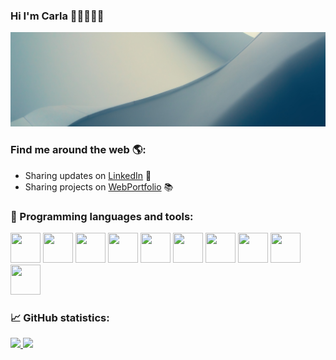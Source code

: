 ### Hi I'm Carla 👋🏼👩🏽‍💻
![MC](img.png)

### Find me around the web 🌎: 

- Sharing updates on <a href="https://www.linkedin.com/in/mariacarlagonzalezgonzalez/">LinkedIn</a> 💼
- Sharing projects on <a href="https://mariacarlagonzalez-webportfolio.fly.dev">WebPortfolio</a> 📚


### 🚀 Programming languages and tools:

<div>
<img src="https://img.icons8.com/color/48/000000/python.png"style="display: inline-block"; width="48" height="48";/>
<img src="https://img.icons8.com/plasticine/512/matlab.png"style="display: inline-block"; width="48" height="48";/>
<img src="https://img.icons8.com/color/48/000000/sql.png"style="display: inline-block"; width="48" height="48";/>
<img src="https://img.icons8.com/color/48/000000/git.png"style="display: inline-block"; width="48" height="48";/>
<img src="https://img.icons8.com/color/48/000000/pandas.png"style="display: inline-block"; width="48" height="48";/>
<img src="https://img.icons8.com/color/48/000000/tensorflow.png"style="display: inline-block"; width="48" height="48";/>
<img src="https://img.icons8.com/color/512/numpy.png"style="display: inline-block"; width="48" height="48";/>
<img src="https://encrypted-tbn0.gstatic.com/images?q=tbn:ANd9GcQ7RiM9Z5UItq-TJVnmJvQL_Kr88NzjJU_ZdA&usqp=CAU"style="display: inline-block"; width="48" height="48";/>
<img src="https://img.icons8.com/fluent/48/000000/visual-studio-code-2019.png"style="display: inline-block"; width="48" height="48";/>
<img src="https://img.icons8.com/color/48/000000/bootstrap.png"style="display: inline-block"; width="48" height="48";/>
</div>

### 📈 GitHub statistics:

<a href="https://github.com/mcarlagg17">
  <img height="180em" src="https://github-readme-stats.vercel.app/api?username=mcarlagg17&show_icons=true&theme=vue-dark" />
  <img height="180em" src="https://github-readme-stats.vercel.app/api/top-langs/?username=mcarlagg17&theme=vue-dark&layout=compact" />
</a>
<!--
**mcarlagg17/mcarlagg17** is a ✨ _special_ ✨ repository because its `README.md` (this file) appears on your GitHub profile.

Here are some ideas to get you started:

- 🔭 I’m currently working on ...
- 🌱 I’m currently learning ...
- 👯 I’m looking to collaborate on ...
- 🤔 I’m looking for help with ...
- 💬 Ask me about ...
- 📫 How to reach me: ...
- 😄 Pronouns: ...
- ⚡ Fun fact: ...
-->
